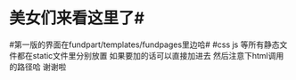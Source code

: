 # 美女们来看这里了#
#第一版的界面在fundpart/templates/fundpages里边哈#
#css js 等所有静态文件都在static文件里分别放置 如果要加的话可以直接加进去 然后注意下html调用的路径哈 谢谢啦
